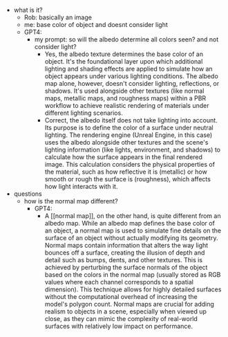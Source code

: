   * what is it?
    * Rob: basically an image
    * me: base color of object and doesnt consider light
    * GPT4:
      * my prompt: so will the albedo determine all colors seen? and not consider light?
        * Yes, the albedo texture determines the base color of an object. It's the foundational layer upon which additional lighting and shading effects are applied to simulate how an object appears under various lighting conditions. The albedo map alone, however, doesn't consider lighting, reflections, or shadows. It's used alongside other textures (like normal maps, metallic maps, and roughness maps) within a PBR workflow to achieve realistic rendering of materials under different lighting scenarios.
        * Correct, the albedo itself does not take lighting into account. Its purpose is to define the color of a surface under neutral lighting. The rendering engine (Unreal Engine, in this case) uses the albedo alongside other textures and the scene's lighting information (like lights, environment, and shadows) to calculate how the surface appears in the final rendered image. This calculation considers the physical properties of the material, such as how reflective it is (metallic) or how smooth or rough the surface is (roughness), which affects how light interacts with it.
  * questions
    * how is the normal map different?
      * GPT4:
        * A [[normal map]], on the other hand, is quite different from an albedo map. While an albedo map defines the base color of an object, a normal map is used to simulate fine details on the surface of an object without actually modifying its geometry. Normal maps contain information that alters the way light bounces off a surface, creating the illusion of depth and detail such as bumps, dents, and other textures. This is achieved by perturbing the surface normals of the object based on the colors in the normal map (usually stored as RGB values where each channel corresponds to a spatial dimension). This technique allows for highly detailed surfaces without the computational overhead of increasing the model's polygon count. Normal maps are crucial for adding realism to objects in a scene, especially when viewed up close, as they can mimic the complexity of real-world surfaces with relatively low impact on performance.